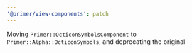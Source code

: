 ```yaml
---
'@primer/view-components': patch
---
```


Moving `Primer::OcticonSymbolsComponent` to `Primer::Alpha::OcticonSymbols`, and deprecating the original
